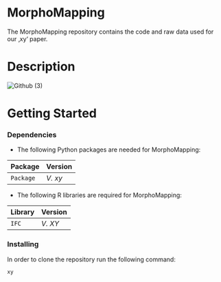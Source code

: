 # MorphoMapping

The MorphoMapping repository contains the code and raw data used for our ‚xy‘ paper. 

# Description
![Github (3)](https://github.com/Wguido/MorphoMapping/assets/117764795/213c9b12-6172-46c5-8885-1795ff663074)

# Getting Started

### Dependencies
* The following Python packages are needed for MorphoMapping:
  
| Package | Version |
| --- | --- |
| `Package` | *V. xy*  |

* The following R libraries  are required for MorphoMapping:
  
| Library | Version |
| --- | --- |
| `IFC` | *V. XY*  |

### Installing
In order to clone the repository run the following command: 
```
xy
```
